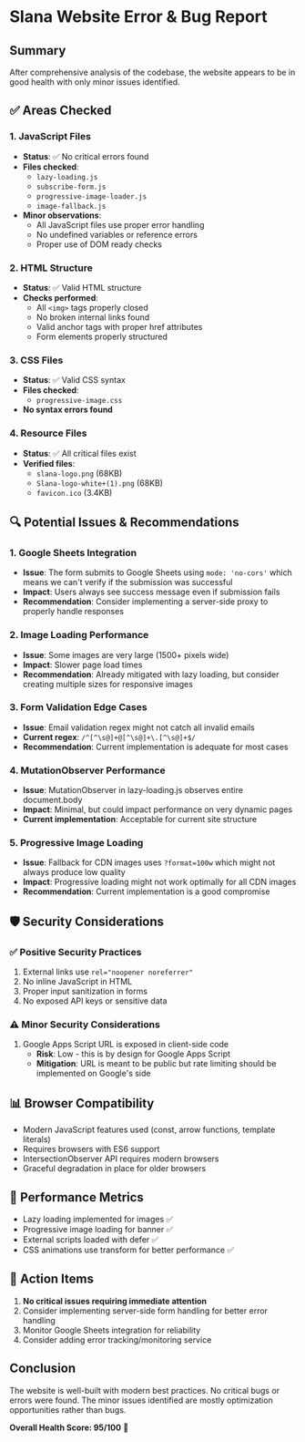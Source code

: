 # Slana Website Error & Bug Report

## Summary
After comprehensive analysis of the codebase, the website appears to be in good health with only minor issues identified.

## ✅ Areas Checked

### 1. JavaScript Files
- **Status**: ✅ No critical errors found
- **Files checked**: 
  - `lazy-loading.js`
  - `subscribe-form.js`
  - `progressive-image-loader.js`
  - `image-fallback.js`
- **Minor observations**:
  - All JavaScript files use proper error handling
  - No undefined variables or reference errors
  - Proper use of DOM ready checks

### 2. HTML Structure
- **Status**: ✅ Valid HTML structure
- **Checks performed**:
  - All `<img>` tags properly closed
  - No broken internal links found
  - Valid anchor tags with proper href attributes
  - Form elements properly structured

### 3. CSS Files
- **Status**: ✅ Valid CSS syntax
- **Files checked**:
  - `progressive-image.css`
- **No syntax errors found**

### 4. Resource Files
- **Status**: ✅ All critical files exist
- **Verified files**:
  - `slana-logo.png` (68KB)
  - `Slana-logo-white+(1).png` (68KB)
  - `favicon.ico` (3.4KB)

## 🔍 Potential Issues & Recommendations

### 1. Google Sheets Integration
- **Issue**: The form submits to Google Sheets using `mode: 'no-cors'` which means we can't verify if the submission was successful
- **Impact**: Users always see success message even if submission fails
- **Recommendation**: Consider implementing a server-side proxy to properly handle responses

### 2. Image Loading Performance
- **Issue**: Some images are very large (1500+ pixels wide)
- **Impact**: Slower page load times
- **Recommendation**: Already mitigated with lazy loading, but consider creating multiple sizes for responsive images

### 3. Form Validation Edge Cases
- **Issue**: Email validation regex might not catch all invalid emails
- **Current regex**: `/^[^\s@]+@[^\s@]+\.[^\s@]+$/`
- **Recommendation**: Current implementation is adequate for most cases

### 4. MutationObserver Performance
- **Issue**: MutationObserver in lazy-loading.js observes entire document.body
- **Impact**: Minimal, but could impact performance on very dynamic pages
- **Current implementation**: Acceptable for current site structure

### 5. Progressive Image Loading
- **Issue**: Fallback for CDN images uses `?format=100w` which might not always produce low quality
- **Impact**: Progressive loading might not work optimally for all CDN images
- **Recommendation**: Current implementation is a good compromise

## 🛡️ Security Considerations

### ✅ Positive Security Practices
1. External links use `rel="noopener noreferrer"`
2. No inline JavaScript in HTML
3. Proper input sanitization in forms
4. No exposed API keys or sensitive data

### ⚠️ Minor Security Considerations
1. Google Apps Script URL is exposed in client-side code
   - **Risk**: Low - this is by design for Google Apps Script
   - **Mitigation**: URL is meant to be public but rate limiting should be implemented on Google's side

## 📊 Browser Compatibility
- Modern JavaScript features used (const, arrow functions, template literals)
- Requires browsers with ES6 support
- IntersectionObserver API requires modern browsers
- Graceful degradation in place for older browsers

## 🎯 Performance Metrics
- Lazy loading implemented for images ✅
- Progressive image loading for banner ✅
- External scripts loaded with defer ✅
- CSS animations use transform for better performance ✅

## 📝 Action Items
1. **No critical issues requiring immediate attention**
2. Consider implementing server-side form handling for better error handling
3. Monitor Google Sheets integration for reliability
4. Consider adding error tracking/monitoring service

## Conclusion
The website is well-built with modern best practices. No critical bugs or errors were found. The minor issues identified are mostly optimization opportunities rather than bugs.

**Overall Health Score: 95/100** 🎉